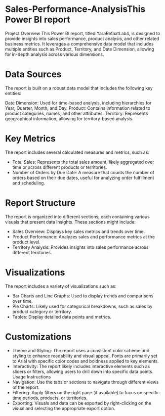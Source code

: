 # Sales-Performance-AnalysisThis Power BI report
Project Overview
This Power BI report, titled YaraRefaatLab4, is designed to provide insights into sales performance, product analysis, and other related business metrics. It leverages a comprehensive data model that includes multiple entities such as Product, Territory, and Date Dimension, allowing for in-depth analysis across various dimensions.

# Data Sources
The report is built on a robust data model that includes the following key entities:

Date Dimension: Used for time-based analysis, including hierarchies for Year, Quarter, Month, and Day.
Product: Contains information related to product categories, names, and other attributes.
Territory: Represents geographical information, allowing for territory-based analysis.
# Key Metrics
The report includes several calculated measures and metrics, such as:

- Total Sales: Represents the total sales amount, likely aggregated over time or across different products or territories.
- Number of Orders by Due Date: A measure that counts the number of orders based on their due dates, useful for analyzing order fulfillment and scheduling.
# Report Structure
The report is organized into different sections, each containing various visuals that present data insights. These sections might include:

- Sales Overview: Displays key sales metrics and trends over time.
- Product Performance: Analyzes sales and performance metrics at the product level.
- Territory Analysis: Provides insights into sales performance across different territories.
# Visualizations
The report includes a variety of visualizations such as:

- Bar Charts and Line Graphs: Used to display trends and comparisons over time.
- Pie Charts: Likely used for categorical breakdowns, such as sales by product category or territory.
- Tables: Display detailed data points and metrics.
# Customizations
- Theme and Styling: The report uses a consistent color scheme and styling to enhance readability and visual appeal. Fonts are primarily set to Arial with specific color codes and boldness applied to key elements.
- Interactivity: The report likely includes interactive elements such as slicers or filters, allowing users to drill down into specific data points.
Usage Instructions
- Navigation: Use the tabs or sections to navigate through different views of the report.
- Filtering: Apply filters on the right pane (if available) to focus on specific time periods, products, or territories.
- Exporting: Visuals and data can be exported by right-clicking on the visual and selecting the appropriate export option.
